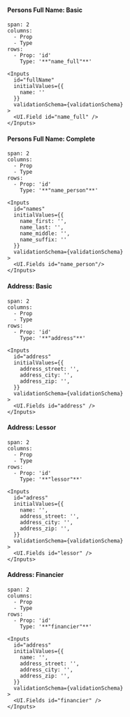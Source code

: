 #### Persons Full Name: Basic
```table
span: 2
columns:
  - Prop
  - Type
rows:
  - Prop: 'id'
    Type: '**"name_full"**'
```
```react|span-4
<Inputs
  id="fullName"
  initialValues={{
    name: ''
  }}
  validationSchema={validationSchema}
>
  <UI.Field id="name_full" />
</Inputs>
```

#### Persons Full Name: Complete
```table
span: 2
columns:
  - Prop
  - Type
rows:
  - Prop: 'id'
    Type: '**"name_person"**'
```
```react|span-4
<Inputs
  id="names"
  initialValues={{
    name_first: '',
    name_last: '',
    name_middle: '',
    name_suffix: ''
  }}
  validationSchema={validationSchema}
>
  <UI.Fields id="name_person"/>
</Inputs>
```

#### Address: Basic
```table
span: 2
columns:
  - Prop
  - Type
rows:
  - Prop: 'id'
    Type: '**"address"**'
```
```react|span-4
<Inputs
  id="address"
  initialValues={{
    address_street: '',
    address_city: '',
    address_zip: '',
  }}
  validationSchema={validationSchema}
>
  <UI.Fields id="address" />
</Inputs>
```

#### Address: Lessor
```table
span: 2
columns:
  - Prop
  - Type
rows:
  - Prop: 'id'
    Type: '**"lessor"**'
```
```react|span-4
<Inputs
  id="adress"
  initialValues={{
    name: '',
    address_street: '',
    address_city: '',
    address_zip: '',
  }}
  validationSchema={validationSchema}
>
  <UI.Fields id="lessor" />
</Inputs>
```

#### Address: Financier
```table
span: 2
columns:
  - Prop
  - Type
rows:
  - Prop: 'id'
    Type: '**"financier"**'
```
```react|span-4
<Inputs
  id="address"
  initialValues={{
    name: '',
    address_street: '',
    address_city: '',
    address_zip: '',
  }}
  validationSchema={validationSchema}
>
  <UI.Fields id="financier" />
</Inputs>
```
